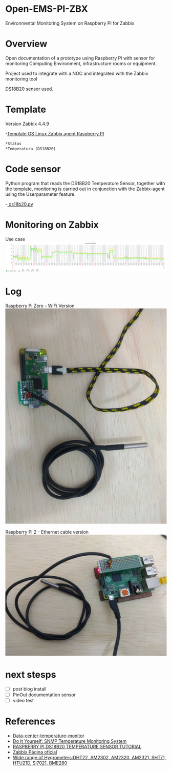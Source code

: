 # Open-EMS-PI-ZBX
Environmental Monitoring System on Raspberry PI for Zabbix


# Overview

Open documentation of a prototype using Raspberry Pi with sensor for monitoring Computing Environment, infrastructure rooms or equipment.

Project used to integrate with a NOC and integrated with the Zabbix monitoring tool

DS18B20 sensor used.

# Template
Version Zabbix 4.4.9

-[Template OS Linux Zabbix agent Raspberry PI](https://raw.githubusercontent.com/EstevesDouglas/Open-EMS-PI-ZBX/main/templates/Template_OS_Linux_Zabbix_agent_Raspberry_PI.xml)

    *Status
    *Temperatura (DS18B20)
    
# Code sensor

Python program that reads the DS18B20 Temperature Sensor, together with the template, monitoring is carried out in conjunction with the Zabbix-agent using the Userparameter feature.

-[ ds18b20.py](https://raw.githubusercontent.com/EstevesDouglas/Open-EMS-PI-ZBX/main/scripts/ds18b20.py)

# Monitoring on Zabbix
Use case
![Last-3-months timeline](figures/last-3-months.png)


# Log
Raspberry Pi Zero - WiFi Version
![Raspberry PI zero](figures/raspberrypizero.jpg)

Raspberry Pi 2 - Ethernet cable version
![Raspberry PI 2](figures/raspberrypi2.jpg)


# next stesps
- [ ] post blog install
- [ ] PinOut documentation sensor
- [ ] video test

# References
- [Data-center-temperature-monitor](https://github.com/hixair/Data-center-temperature-monitor)
- [Do It Yourself: SNMP Temperature Monitoring System](https://www.norwegiancreations.com/2017/06/do-it-yourself-snmp-temperature-monitoring-system/)
- [RASPBERRY PI DS18B20 TEMPERATURE SENSOR TUTORIAL](https://www.circuitbasics.com/raspberry-pi-ds18b20-temperature-sensor-tutorial/)
- [Zabbix Página oficial](https://www.zabbix.com/download?zabbix=5.0&os_distribution=raspbian&os_version=10_buster&db=mysql&ws=apache)
- [Wide range of Hygrometers:DHT22, AM2302, AM2320, AM2321, SHT71, HTU21D, Si7021, BME280](http://www.kandrsmith.org/RJS/Misc/Hygrometers/calib_many.html)
